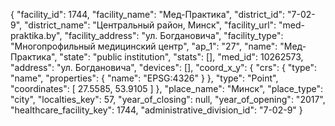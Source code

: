 {
    "facility_id": 1744,
    "facility_name": "Мед-Практика",
    "district_id": "7-02-9",
    "district_name": "Центральный район, Минск",
    "facility_url": "med-praktika.by",
    "facility_address": "ул. Богдановича",
    "facility_type": "Многопрофильный медицинский центр",
    "ap_1": "27",
    "name": "Мед-Практика",
    "state": "public institution",
    "stats": [],
    "med_id": 10262573,
    "address": "ул. Богдановича",
    "devices": [],
    "coord_x_y": {
        "crs": {
            "type": "name",
            "properties": {
                "name": "EPSG:4326"
            }
        },
        "type": "Point",
        "coordinates": [
            27.5585,
            53.9105
        ]
    },
    "place_name": "Минск",
    "place_type": "city",
    "localties_key": 57,
    "year_of_closing": null,
    "year_of_opening": "2017",
    "healthcare_facility_key": 1744,
    "administrative_division_id": "7-02-9"
}